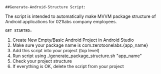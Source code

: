 	##Generate-Android-Structure Script:

The script is intended to automatically make MVVM package structure of Android applications for 021labs company employees.

	GET STARTED:
1) Create New Empty/Basic Android Project in Android Studio
2) Make sure your package name is com.zerotoonelabs.{app_name}
2) Add this script into your project (top level)
3) Run script using ./generate_package_structure.sh "app_name"
4) Check your project structure
5) If everything is OK, delete the script from your project
